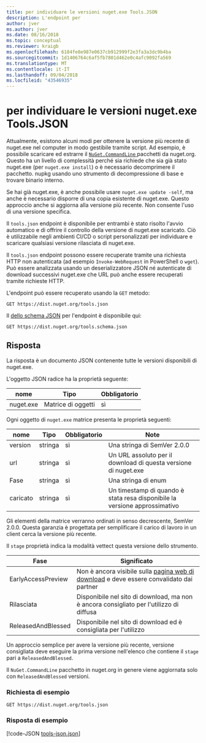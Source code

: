 ```yaml
---
title: per individuare le versioni nuget.exe Tools.JSON
description: L'endpoint per
author: jver
ms.author: jver
ms.date: 08/16/2018
ms.topic: conceptual
ms.reviewer: kraigb
ms.openlocfilehash: 6184fe8e987e0637cb912999f2e3fa3a3dc9b4ba
ms.sourcegitcommit: 1d1406764c6af5fb7801d462e0c4afc9092fa569
ms.translationtype: MT
ms.contentlocale: it-IT
ms.lasthandoff: 09/04/2018
ms.locfileid: "43546935"
---
```

# <a name="toolsjson-for-discovering-nugetexe-versions"></a>per individuare le versioni nuget.exe Tools.JSON

Attualmente, esistono alcuni modi per ottenere la versione più recente di nuget.exe nel computer in modo gestibile tramite script. Ad esempio, è possibile scaricare ed estrarre il [ `NuGet.CommandLine` ](https://www.nuget.org/packages/NuGet.CommandLine/) pacchetti da nuget.org. Questo ha un livello di complessità perché sia richiede che sia già stato nuget.exe (per `nuget.exe install`) o è necessario decomprimere il pacchetto. nupkg usando uno strumento di decompressione di base e trovare binario interno.

Se hai già nuget.exe, è anche possibile usare `nuget.exe update -self`, ma anche è necessario disporre di una copia esistente di nuget.exe. Questo approccio anche si aggiorna alla versione più recente. Non consente l'uso di una versione specifica.

Il `tools.json` endpoint è disponibile per entrambi è stato risolto l'avvio automatico e di offrire il controllo della versione di nuget.exe scaricato. Ciò è utilizzabile negli ambienti CI/CD o script personalizzati per individuare e scaricare qualsiasi versione rilasciata di nuget.exe.

Il `tools.json` endpoint possono essere recuperate tramite una richiesta HTTP non autenticata (ad esempio `Invoke-WebRequest` in PowerShell o `wget`). Può essere analizzata usando un deserializzatore JSON né autenticate di download successivi nuget.exe che URL può anche essere recuperati tramite richieste HTTP.

L'endpoint può essere recuperato usando la `GET` metodo:

    GET https://dist.nuget.org/tools.json

Il [dello schema JSON](http://json-schema.org/) per l'endpoint è disponibile qui:

    GET https://dist.nuget.org/tools.schema.json

## <a name="response"></a>Risposta

La risposta è un documento JSON contenente tutte le versioni disponibili di nuget.exe.

L'oggetto JSON radice ha la proprietà seguente:

nome      | Tipo             | Obbligatorio
--------- | ---------------- | --------
nuget.exe | Matrice di oggetti | sì

Ogni oggetto di `nuget.exe` matrice presenta le proprietà seguenti:

nome     | Tipo   | Obbligatorio | Note
-------- | ------ | -------- | -----
version  | stringa | sì      | Una stringa di SemVer 2.0.0
url      | stringa | sì      | Un URL assoluto per il download di questa versione di nuget.exe
Fase    | stringa | sì      | Una stringa di enum
caricato | stringa | sì      | Un timestamp di quando è stata resa disponibile la versione approssimativo

Gli elementi della matrice verranno ordinati in senso decrescente, SemVer 2.0.0. Questa garanzia è progettata per semplificare il carico di lavoro in un client cerca la versione più recente. 

Il `stage` proprietà indica la modalità vettect questa versione dello strumento. 

Fase              | Significato
------------------ | ------
EarlyAccessPreview | Non è ancora visibile sulla [pagina web di download](https://www.nuget.org/downloads) e deve essere convalidato dai partner
Rilasciata           | Disponibile nel sito di download, ma non è ancora consigliato per l'utilizzo di diffusa
ReleasedAndBlessed | Disponibile nel sito di download ed è consigliata per l'utilizzo

Un approccio semplice per avere la versione più recente, versione consigliata deve eseguire la prima versione nell'elenco che contiene il `stage` pari a `ReleasedAndBlessed`.

Il `NuGet.CommandLine` pacchetto in nuget.org in genere viene aggiornata solo con `ReleasedAndBlessed` versioni.

### <a name="sample-request"></a>Richiesta di esempio

    GET https://dist.nuget.org/tools.json

### <a name="sample-response"></a>Risposta di esempio

[!code-JSON [tools-json.json](./_data/tools-json.json)]

